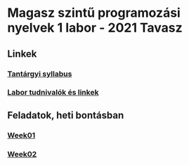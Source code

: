 # Magasz szintű programozási nyelvek 1 labor - 2021 Tavasz

## Linkek

### [Tantárgyi syllabus](https://drive.google.com/file/d/1Ou183AXnXRZcXMgb9jm2J6BgWQUnL8m5/view?usp=sharing)

### [Labor tudnivalók és linkek](https://drive.google.com/file/d/1DzsHHGCnswa_Vc90euGQSy6qGo0_QTTS/view?usp=sharing)

## Feladatok, heti bontásban

### [Week01](./week01/desc.md)

### [Week02](./week02/desc.md)
